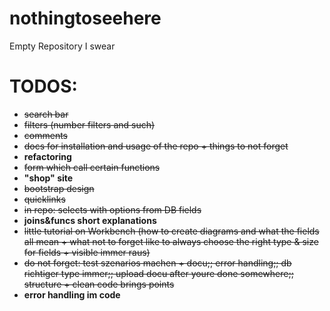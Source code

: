 # nothingtoseehere
Empty Repository I swear

# TODOS:

* ~~search bar~~
* ~~filters (number filters and such)~~
* ~~comments~~
* ~~docs for installation and usage of the repo + things to not forget~~
* **refactoring**
* ~~form which call certain functions~~
* **"shop" site**
* ~~bootstrap design~~
* ~~quicklinks~~
* ~~in repo: selects with options from DB fields~~
* **joins&funcs short explanations** 
* ~~little tutorial on Workbench (how to create diagrams and what the fields all mean + what not to forget like to always choose the right type & size for fields + visible immer raus)~~
* ~~do not forget: test szenarios machen + docu;; error handling;; db richtiger type immer;; upload docu after youre done somewhere;; structure + clean code brings points~~
* **error handling im code**
